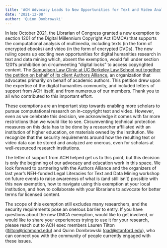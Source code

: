 ```yaml
---
title: 'ACH Advocacy Leads to New Opportunities for Text and Video Analysis'
date: '2021-12-08'
author: 'Quinn Dombrowski'
---
```

In late October 2021, the Librarian of Congress granted a new exemption to section 1201 of the Digital Millennium Copyright Act (DMCA) that supports the computational analysis of multimedia, including texts (in the form of encrypted ebooks) and video (in the form of encrypted DVDs). The new ruling opens up exciting new opportunities for digital humanities research in text and data mining which, absent the exemption, would fall under section 1201’s prohibition on circumventing “digital locks” to access copyrighted content. The [Samuelson Law Clinic at UC Berkeley Law School](https://www.law.berkeley.edu/experiential/clinics/samuelson-law-technology-public-policy-clinic/)[ put together the petition on behalf of its client Authors Alliance](https://www.authorsalliance.org/), an organization that advocates primarily on behalf of academic authors. This petition drew upon the expertise of the digital humanities community, and included letters of support from ACH itself, and from numerous of our members. Thank you to all who contributed to this important effort.

These exemptions are an important step towards enabling more scholars to pursue computational research on in-copyright text and video. However, even as we celebrate this decision, we acknowledge it comes with far more restrictions than we would like to see. Circumventing technical protection measures on this data has to be done by a researcher affiliated with an institution of higher education, on materials owned by the institution. We recognize that the security requirements around how the resulting text or video data can be stored and analyzed are onerous, even for scholars at well-resourced research institutions.

The letter of support from ACH helped get us to this point, but this decision is only the beginning of our advocacy and education work in this space. We look forward to partnering with the Authors Alliance and the organizers of last year’s NEH-funded Legal Literacies for Text and Data Mining workshop on future events to raise awareness of what is (and still isn’t) possible with this new exemption, how to navigate using this exemption at your local institution, and how to collaborate with your librarians to advocate for better terms for licensed content.

The scope of this exemption still excludes many researchers, and the security requirements pose an onerous barrier to entry. If you have questions about the new DMCA exemption, would like to get involved, or would like to share your experiences trying to use it for your research, please reach out to ACH exec members Lauren Tilton ([ltilton@richmond.edu](mailto:ltilton@richmond.edu)) and Quinn Dombrowski ([qad@stanford.edu](mailto:qad@stanford.edu)), who can connect you with the community of people currently engaged with these issues.